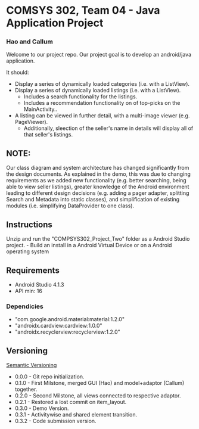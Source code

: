 # COMSYS 302, Team 04 - Java Application Project
### Hao and Callum


Welcome to our project repo. Our project goal is to develop an android/java application.

It should:
- Display a series of dynamically loaded categories (i.e. with a ListView).
- Display a series of dynamically loaded listings (i.e. with a ListView).
    - Includes a search functionality for the listings.
    - Includes a recommendation functionality on of top-picks on the MainActivity..
- A listing can be viewed in further detail, with a multi-image viewer (e.g. PageViewer).
    - Additionally, sleection of the seller's name in details will display all of that seller's listings.

## NOTE:
Our class diagram and system architecture has changed significantly from the design documents. As explained in the demo, this was due to changing requirements as we added new functionality (e.g. better searching, being able to view seller listings), greater knowledge of the Android environment leading to different design decisions (e.g. adding a pager adapter, splitting Search and Metadata into static classes), and simplification of existing modules (i.e. simplifying DataProvider to one class).

## Instructions
Unzip and run the "COMPSYS302_Project_Two" folder as a Android Studio project.
    - Build an install in a Android Virtual Device or on a Android operating system

## Requirements
* Android Studio 4.1.3
* API min: 16

### Dependicies
* "com.google.android.material:material:1.2.0"
* "androidx.cardview:cardview:1.0.0"
* "androidx.recyclerview:recyclerview:1.2.0"

## Versioning
[Semantic Versioning](https://semver.org/)

* 0.0.0 - Git repo initialization.
* 0.1.0 - First Milstone, merged GUI (Hao) and model+adaptor (Callum) together.
* 0.2.0 - Second Milstone, all views connected to respective adaptor.
* 0.2.1 - Restored a lost commit on item_layout.
* 0.3.0 - Demo Version.
* 0.3.1 - Activitywise and shared element transition.
* 0.3.2 - Code submission version.
